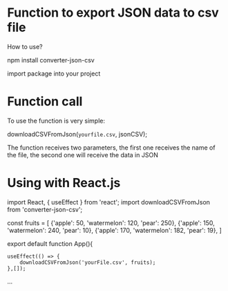 # Function to export JSON data to csv file

How to use?

npm install converter-json-csv

import package into your project


# Function call

To use the function is very simple:

downloadCSVFromJson(`yourfile.csv`, jsonCSV);

The function receives two parameters, the first one receives the name of the file, the second one will receive the data in JSON

# Using with React.js

import React, { useEffect } from 'react';
import downloadCSVFromJson from 'converter-json-csv';

const fruits = [
    {'apple': 50, 'watermelon': 120, 'pear': 250},
    {'apple': 150, 'watermelon': 240, 'pear': 10},
    {'apple': 170, 'watermelon': 182, 'pear': 19},
]


export default function App(){

    useEffect(() => {
        downloadCSVFromJson('yourFile.csv', fruits);       
    },[]);

...


